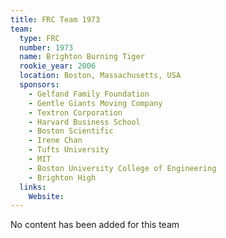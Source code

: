 ```yaml
---
title: FRC Team 1973
team:
  type: FRC
  number: 1973
  name: Brighton Burning Tiger
  rookie_year: 2006
  location: Boston, Massachusetts, USA
  sponsors:
    - Gelfand Family Foundation
    - Gentle Giants Moving Company
    - Textron Corporation
    - Harvard Business School
    - Boston Scientific
    - Irene Chan
    - Tufts University
    - MIT
    - Boston University College of Engineering
    - Brighton High
  links:
    Website: 
---
```

No content has been added for this team